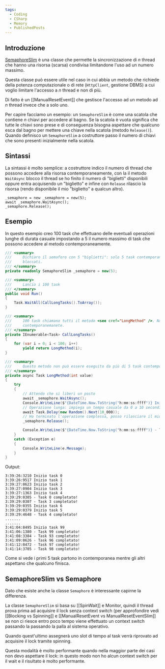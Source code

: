 ```yaml
---
tags:
  - Coding
  - CSharp
  - Memory
  - PublishedPosts
---
```

## Introduzione

[SemaphoreSlim](https://docs.microsoft.com/en-us/dotnet/api/system.threading.semaphoreslim?view=net-6.0) è una classe che permette la sincronizzazione di _n_ thread che hanno una risorsa (scarsa) condivisa limitandone l'uso ad un numero massimo.

Questa classe può essere utile nel caso in cui abbia un metodo che richiede della potenza computazionale o di rete (`HttpClient`, gestione DBMS) a cui voglio limitare l'accesso a _n_ thread e non di più.

Di fatto è un [[ManualResetEvent]] che gestisce l'accesso ad un metodo ad _n_ thread invece che a solo uno.

Per capire facciamo un esempio: un `SemaphoreSlim` è come una scatola che contiene *n* chiavi per accedere al bagno.
Se la scatola è vuota significa che tutte le chiavi sono prese e di conseguenza bisogna aspettare che qualcuno esca dal bagno per mettere una chiave nella scatola (metodo `Release()`). Quando definisco un `SemaphoreSlim` a costruttore passo il numero di chiavi che sono presenti inizialmente nella scatola.

## Sintassi

La sintassi è molto semplice: a costruttore indico il numero di thread che possono accedere alla risorsa contemporaneamente, con la il metodo `WaitAsync` blocco il thread se ho finito il numero di "biglietti" disponibili oppure entra acquisendo un "biglietto" e infine con `Release` rilascio la risorsa (rendo disponibile il mio "biglietto" a qualcun altro).
```Csharp
_semaphore = new _semaphore = new(5);
await _semaphore.WaitAsync();
_semaphore.Release();
```
## Esempio

In questo esempio creo 100 task che effettuano delle eventuali operazioni lunghe di durata casuale impostando a 5 il numero massimo di task che possono accedere al metodo contemporaneamente.
```csharp
/// <summary>
///     Dichiaro il semaforo con 5 "biglietti": solo 5 task contemporaneamente possono accere al metodo prima di essere
///     bloccati.
/// </summary>
private readonly SemaphoreSlim _semaphore = new(5);

/// <summary>
///     Lancio i 100 task
/// </summary>
public void Run()
{
    Task.WaitAll(CallLongTasks().ToArray());
}

/// <summary>
///     100 task chiamano tutti il metodo <see cref="LongMethod" />. Non voglio però che più di 5 ci possano accedere
///     contemporanemanete.
/// </summary>
private IEnumerable<Task> CallLongTasks()
{
    for (var i = 0; i < 100; i++)
        yield return LongMethod(i);
}

/// <summary>
///     Questo metodo non può essere eseguito da più di 5 task contemporaneamente.
/// </summary>
private async Task LongMethod(int value)
{
    try
    {
        // Attendo che si liberi un posto
        await _semaphore.WaitAsync();
        Console.WriteLine($"{DateTime.Now.ToString("h:mm:ss:ffff")} Inizio task {value}");
        // Operazione lunga: impiega un tempo casuale da 0 a 10 secondi
        await Task.Delay(new Random().Next(10_000));
        // Ho terminato l'operazione complessa, posso rilasciare il mio biglietto a qualcun altro.
        _semaphore.Release();

        Console.WriteLine($"{DateTime.Now.ToString("h:mm:ss:ffff")} - Task {value} completato!");
    }
    catch (Exception e)
    {
        Console.WriteLine(e.Message);
    }
}
```
Output:
```
3:39:26:3210 Inizio task 0
3:39:26:9517 Inizio task 1
3:39:27:0623 Inizio task 2
3:39:27:0904 Inizio task 3
3:39:27:1363 Inizio task 4
3:39:29:0305 - Task 0 completato!
3:39:29:0307 - Task 3 completato!
3:39:29:0355 Inizio task 6
3:39:29:0379 Inizio task 5
3:39:29:4648 - Task 4 completato!
.......
.......
3:41:04:8495 Inizio task 99
3:41:06:1380 - Task 99 completato!
3:41:08:3384 - Task 93 completato!
3:41:09:0626 - Task 96 completato!
3:41:12:0472 - Task 97 completato!
3:41:14:3705 - Task 98 completato!
```
Come si vede i primi 5 task partono in contemporanea mentre gli altri aspettano che qualcuno finisca.

## SemaphoreSlim vs Semaphore

Dato che esiste anche la classe `Semaphore` è interessante capirne la differenza.

La classe `SemaphoreSlim` si basa su [[SpinWait]] e Monitor, quindi il thread prova prima ad acquisire il lock senza context switch (per approfondire vedi [[Blocking vs Spinning]] e [[ManualResetEvent vs ManualResetEventSlim]] se non ci riesce entro poco tempo viene effettuato un context switch passando la passando la palla al sistema operativo.

Quando quest'ultimo assegnerà uno slot di tempo al task verrà riprovato ad acquisire il lock tramite spinning.

Questa modalità è molto performante quando nella maggior parte dei casi non devo aspettare il lock: in questo modo non ho alcun context switch per il wait e il risultato è molto performante.
